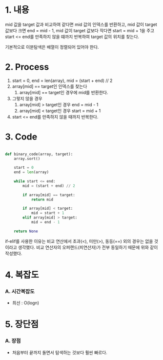 # 1. 내용

mid 값을 target 값과 비교하여 같다면 mid 값의 인덱스를 반환하고, mid 값이 target 값보다 크면 end = mid - 1, mid 값이 target 값보다 작다면 start = mid + 1을 주고 start <= end를 만족하지 않을 떄까지 반복하여 target 값의 위치를 찾는다.

기본적으로 이분탐색은 배열이 정렬되어 있어야 한다.

# 2. Process

1. start = 0, end = len(array), mid = (start + end) // 2
2. array[mid] == target인 인덱스를 찾는다
	1. array[mid] == target인 경우에 mid를 반환한다.
3. 그렇지 않을 경우
	1. array[mid] > target인 경우 end = mid - 1
	2. array[mid] < target인 경우 start = mid + 1
4. start <= end를 만족하지 않을 때까지 반복한다.

# 3. Code

```python

def binary_code(array, target):
	array.sort()
	
	start = 0
	end = len(array)
	
	while start <= end:
		mid = (start + end) // 2
		
		if array[mid] == target:
			return mid
		
		if array[mid] < target:
			mid = start + 1
		elif array[mid] > target:
			mid = end - 1
		
	return None

```

if-elif를 사용한 이유는 비교 연산에서 초과(<), 미만(>), 동등(\=\=) 외의 경우는 없을 것이라고 생각했다. 비교 연산자의 오퍼랜드(피연산자)가 전부 동일하기 때문에 위와 같이 작성했다.

# 4. 복잡도

### A. 시간복잡도

- 최선 : O(logn)

# 5. 장단점

### A. 장점

- 처음부터 끝까지 돌면서 탐색하는 것보다 훨씬 빠르다.